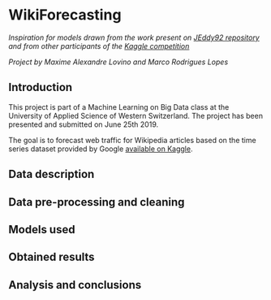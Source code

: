 # WikiForecasting

_Inspiration for models drawn from the work present on [JEddy92 repository](https://github.com/JEddy92/TimeSeries_Seq2Seq) and from other participants of the [Kaggle competition](https://www.kaggle.com/c/web-traffic-time-series-forecasting/)_

_Project by Maxime Alexandre Lovino and Marco Rodrigues Lopes_

## Introduction

This project is part of a Machine Learning on Big Data class at the University of Applied Science of Western Switzerland. The project has been presented and submitted on June 25th 2019.

The goal is to forecast web traffic for Wikipedia articles based on the time series dataset provided by Google [available on Kaggle](https://www.kaggle.com/c/web-traffic-time-series-forecasting/data).

## Data description

## Data pre-processing and cleaning

## Models used

## Obtained results

## Analysis and conclusions

